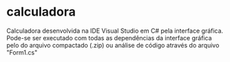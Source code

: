 # calculadora
 Calculadora desenvolvida na IDE Visual Studio em C# pela interface gráfica.
 Pode-se ser executado com todas as dependências da interface gráfica pelo do arquivo compactado (.zip) ou análise de código através do arquivo "Form1.cs" 
